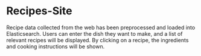 # Recipes-Site
Recipe data collected from the web has been preprocessed and loaded into Elasticsearch. Users can enter the dish they want to make, and a list of relevant recipes will be displayed. By clicking on a recipe, the ingredients and cooking instructions will be shown.
